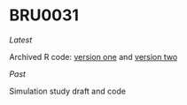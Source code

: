 # BRU0031

*Latest*

Archived R code: [version one](BRU0031/sim1/sim1.R) and [version two](BRU0031/sim2/sim2.R)

*Past*

Simulation study draft and code
